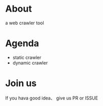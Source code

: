 # About
a web crawler tool

# Agenda
- static crawler 
- dynamic crawler

# Join us
If you hava good idea、 give us PR or ISSUE
